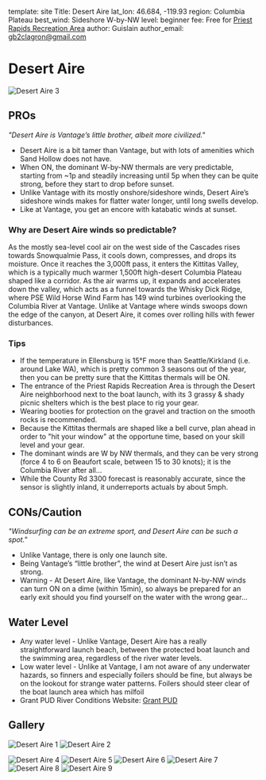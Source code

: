 template: site
Title: Desert Aire
lat_lon: 46.684, -119.93
region: Columbia Plateau
best_wind: Sideshore W-by-NW
level: beginner
fee: Free for [Priest Rapids Recreation Area](https://maps.google.com/?cid=16562151886467720909&entry=gps&g_st=ac)
author: Guislain
author_email: <gb2clagron@gmail.com>

# Desert Aire

![Desert Aire 3](/images/desertaire/PXL_20240701_013950535.jpg)

## PROs

*"Desert Aire is Vantage’s little brother, albeit more civilized."*

*   Desert Aire is a bit tamer than Vantage, but with lots of amenities which Sand Hollow does not have.
*   When ON, the dominant W-by-NW thermals are very predictable, starting from ~1p and steadily increasing until 5p when they can be quite strong, before they start to drop before sunset.
*   Unlike Vantage with its mostly onshore/sideshore winds, Desert Aire’s sideshore winds makes for flatter water longer, until long swells develop.
*   Like at Vantage, you get an encore with katabatic winds at sunset.

### Why are Desert Aire winds so predictable?

As the mostly sea-level cool air on the west side of the Cascades rises towards Snowqualmie Pass, it cools down, compresses, and drops its moisture. Once it reaches the 3,000ft pass, it enters the Kittitas Valley, which is a typically much warmer 1,500ft high-desert Columbia Plateau shaped like a corridor. As the air warms up, it expands and accelerates down the valley, which acts as a funnel towards the Whisky Dick Ridge, where PSE Wild Horse Wind Farm has 149 wind turbines overlooking the Columbia River at Vantage. Unlike at Vantage where winds swoops down the edge of the canyon, at Desert Aire, it comes over rolling hills with fewer disturbances.

### Tips

*   If the temperature in Ellensburg is 15°F more than Seattle/Kirkland (i.e. around Lake WA), which is pretty common 3 seasons out of the year, then you can be pretty sure that the Kittitas thermals will be ON.
*   The entrance of the Priest Rapids Recreation Area is through the Desert Aire neighborhood next to the boat launch, with its 3 grassy & shady picnic shelters which is the best place to rig your gear.
*   Wearing booties for protection on the gravel and traction on the smooth rocks is recommended.
*   Because the Kittitas thermals are shaped like a bell curve, plan ahead in order to "hit your window" at the opportune time, based on your skill level and your gear.
*   The dominant winds are W by NW thermals, and they can be very strong (force 4 to 6 on Beaufort scale, between 15 to 30 knots); it is the Columbia River after all...
*   While the County Rd 3300 forecast is reasonably accurate, since the sensor is slightly inland, it underreports actuals by about 5mph.

## CONs/Caution

*"Windsurfing can be an extreme sport, and Desert Aire can be such a spot."*

*   Unlike Vantage, there is only one launch site.
*   Being Vantage’s “little brother”, the wind at Desert Aire just isn’t as strong.
*   Warning - At Desert Aire, like Vantage, the dominant N-by-NW winds can turn ON on a dime (within 15min), so always be prepared for an early exit should you find yourself on the water with the wrong gear…

## Water Level

*   Any water level - Unlike Vantage, Desert Aire has a really straightforward launch beach, between the protected boat launch and the swimming area, regardless of the river water levels.
*   Low water level - Unlike at Vantage, I am not aware of any underwater hazards, so finners and especially foilers should be fine, but always be on the lookout for strange water patterns.
Foilers should steer clear of the boat launch area which has milfoil
*   Grant PUD River Conditions Website: [Grant PUD](https://www.grantpud.org/river)

## Gallery

![Desert Aire 1](/images/desertaire/PXL_20240701_000517172.jpg)
![Desert Aire 2](/images/desertaire/PXL_20240701_013805734.jpg)

![Desert Aire 4](/images/desertaire/PXL_20240701_014104714.jpg)
![Desert Aire 5](/images/desertaire/PXL_20240702_000348102.jpg)
![Desert Aire 6](/images/desertaire/PXL_20240702_000802035.jpg)
![Desert Aire 7](/images/desertaire/PXL_20240827_201106218.jpg)
![Desert Aire 8](/images/desertaire/PXL_20240827_203506721.jpg)
![Desert Aire 9](/images/desertaire/PXL_20240827_232723376.jpg)
